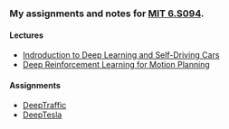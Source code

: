 ### My assignments and notes for [MIT 6.S094](http://selfdrivingcars.mit.edu/).


#### Lectures
- [Indroduction to Deep Learning and Self-Driving Cars](https://youtu.be/1L0TKZQcUtA?list=PLrAXtmErZgOeiKm4sgNOknGvNjby9efdf)
- [Deep Reinforcement Learning for Motion Planning](https://www.youtube.com/watch?v=QDzM8r3WgBw&list=PLrAXtmErZgOeiKm4sgNOknGvNjby9efdf)

#### Assignments
- [DeepTraffic](http://selfdrivingcars.mit.edu/deeptraffic)
- [DeepTesla](http://selfdrivingcars.mit.edu/deeptesla)
